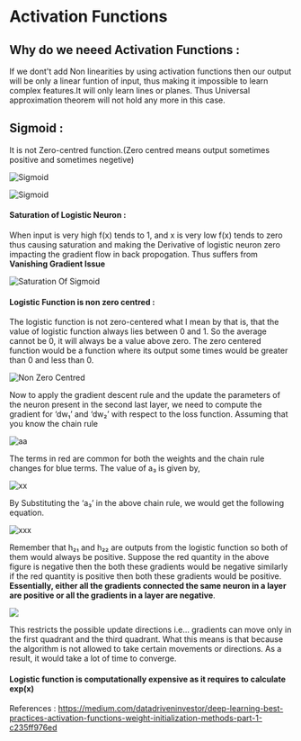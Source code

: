 # Activation Functions

## Why do we neeed Activation Functions :

If we dont't add Non linearities by using activation functions then our output will be only a linear funtion of input, thus making it impossible to learn complex features.It will only learn lines or planes. Thus Universal approximation theorem will not hold any more in this case.

## Sigmoid : 

It is not Zero-centred function.(Zero centred means output sometimes positive and sometimes negetive)

![Sigmoid](https://miro.medium.com/max/4384/1*6A3A_rt4YmumHusvTvVTxw.png)

![Sigmoid](https://miro.medium.com/max/1298/1*cZXcFBwhVb54D0l1-ZAZ7Q.png)


#### Saturation of Logistic Neuron :

When input is very high f(x) tends to 1, and x is very low f(x) tends to zero thus causing saturation and making the Derivative of logistic neuron zero impacting the gradient flow in back propogation. Thus suffers from **Vanishing Gradient Issue**

![Saturation Of Sigmoid](https://miro.medium.com/max/794/1*Dtn5ZDBvNTIqB1IhMwqiZA.png)


#### Logistic Function is non zero centred :
The logistic function is not zero-centered what I mean by that is, that the value of logistic function always lies between 0 and 1. So the average cannot be 0, it will always be a value above zero. The zero centered function would be a function where its output some times would be greater than 0 and less than 0.

![Non Zero Centred](https://miro.medium.com/max/1072/1*RvoLOQn5H4hx2wjFABHb5w.png)

Now to apply the gradient descent rule and the update the parameters of the neuron present in the second last layer, we need to compute the gradient for ‘dw₁’ and ‘dw₂’ with respect to the loss function. Assuming that you know the chain rule

![aa](https://miro.medium.com/max/606/1*rajvDNJUPUmfo5-Y-lSJKw.png)

The terms in red are common for both the weights and the chain rule changes for blue terms. The value of a₃ is given by,

![xx](https://miro.medium.com/max/674/1*5WEk83XkrHFuFQyKeRyLjA.png)

By Substituting the ‘a₃’ in the above chain rule, we would get the following equation.

![xxx](https://miro.medium.com/max/626/1*oTx4cQ_DofTy9rp-n3sV0Q.png)

Remember that h₂₁ and h₂₂ are outputs from the logistic function so both of them would always be positive. Suppose the red quantity in the above figure is negative then the both these gradients would be negative similarly if the red quantity is positive then both these gradients would be positive. **Essentially, either all the gradients connected the same neuron in a layer are positive or all the gradients in a layer are negative**.

![](https://miro.medium.com/max/1228/1*lmow9ZxJL5Jyfwy84SN_nw.png)

This restricts the possible update directions i.e… gradients can move only in the first quadrant and the third quadrant. What this means is that because the algorithm is not allowed to take certain movements or directions. As a result, it would take a lot of time to converge.

#### Logistic function is computationally expensive as it requires to calculate exp(x)





References :
https://medium.com/datadriveninvestor/deep-learning-best-practices-activation-functions-weight-initialization-methods-part-1-c235ff976ed


